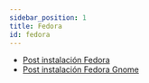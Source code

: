 ```yaml
---
sidebar_position: 1
title: Fedora
id: fedora
---
```


- [Post instalación Fedora](./post_instalacion.md)
- [Post instalación Fedora Gnome](./post_instalacion_gnome.md)
